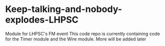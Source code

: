 # Keep-talking-and-nobody-explodes-LHPSC
Module for LHPSC's FM event
This code repo is currently containing code for the Timer module and the Wire module. More will be added later
